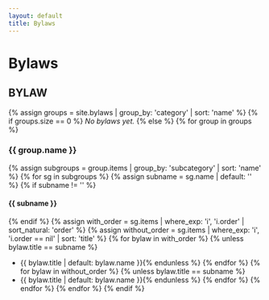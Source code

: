 ```yaml
---
layout: default
title: Bylaws
---
```


# Bylaws

## BYLAW

{% assign groups = site.bylaws | group_by: 'category' | sort: 'name' %}
{% if groups.size == 0 %}
_No bylaws yet._
{% else %}
{% for group in groups %}
### {{ group.name }}

{% assign subgroups = group.items | group_by: 'subcategory' | sort: 'name' %}
{% for sg in subgroups %}
{% assign subname = sg.name | default: '' %}
{% if subname != '' %}
#### {{ subname }}
{% endif %}
{% assign with_order = sg.items | where_exp: 'i', 'i.order' | sort_natural: 'order' %}
{% assign without_order = sg.items | where_exp: 'i', 'i.order == nil' | sort: 'title' %}
{% for bylaw in with_order %}
  {% unless bylaw.title == subname %}
- {{ bylaw.title | default: bylaw.name }}{% endunless %}
{% endfor %}
{% for bylaw in without_order %}
  {% unless bylaw.title == subname %}
- {{ bylaw.title | default: bylaw.name }}{% endunless %}
{% endfor %}
{% endfor %}
{% endfor %}
{% endif %}
